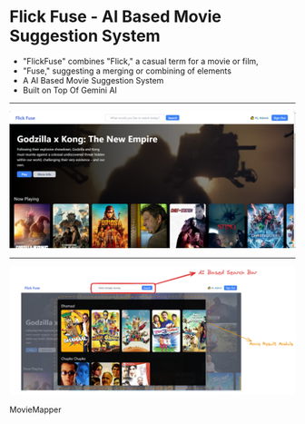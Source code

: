 # Flick Fuse - AI Based Movie Suggestion System

- "FlickFuse" combines "Flick," a casual term for a movie or film,
- "Fuse," suggesting a merging or combining of elements
- A AI Based Movie Suggestion System
- Built on Top Of Gemini AI

---

![Landing Page](image.png)

---

![Search Result View](image-2.png)

MovieMapper
